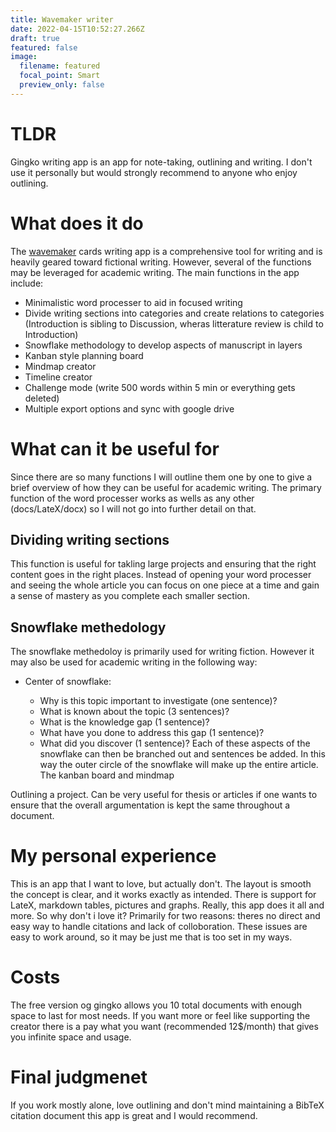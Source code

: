 ```yaml
---
title: Wavemaker writer
date: 2022-04-15T10:52:27.266Z
draft: true
featured: false
image:
  filename: featured
  focal_point: Smart
  preview_only: false
---
```

# TLDR

Gingko writing app is an app for note-taking, outlining and writing. I don't use it personally but would strongly recommend to anyone who enjoy outlining.

# What does it do

The [wavemaker](https://wavemaker.cards/) cards writing app is a comprehensive tool for writing and is heavily geared toward fictional writing. However, several of the functions may be leveraged for academic writing. The main functions in the app include:

* Minimalistic word processer to aid in focused writing
* Divide writing sections into categories and create relations to categories (Introduction is sibling to Discussion, wheras litterature review is child to Introduction)
* Snowflake methodology to develop aspects of manuscript in layers
* Kanban style planning board
* Mindmap creator
* Timeline creator
* Challenge mode (write 500 words within 5 min or everything gets deleted)
* Multiple export options and sync with google drive

# What can it be useful for

Since there are so many functions I will outline them one by one to give a brief overview of how they can be useful for academic writing. The primary function of the word processer works as wells as any other (docs/LateX/docx) so I will not go into further detail on that.

## Dividing writing sections

This function is useful for takling large projects and ensuring that the right content goes in the right places. Instead of opening your word processer and seeing the whole article you can focus on one piece at a time and gain a sense of mastery as you complete each smaller section.

## Snowflake methedology

The snowflake methedoloy is primarily used for writing fiction. However it may also be used for academic writing in the following way:

* Center of snowflake:

  * Why is this topic important to investigate (one sentence)?
  * What is known about the topic (3 sentences)?
  * What is the knowledge gap (1 sentence)?
  * What have you done to address this gap (1 sentence)?
  * What did you discover (1 sentence)?
Each of these aspects of the snowflake can then be branched out and sentences be added. In this way the outer circle of the snowflake will make up the entire article. The kanban board and mindmap

Outlining a project. Can be very useful for thesis or articles if one wants to ensure that the overall argumentation is kept the same throughout a document. 

# My personal experience

This is an app that I want to love, but actually don't. The layout is smooth the concept is clear, and it works exactly as intended. There is support for LateX, markdown tables, pictures and graphs. Really, this app does it all and more. So why don't i love it? Primarily for two reasons: theres no direct and easy way to handle citations and lack of colloboration. These issues are easy to work around, so it may be just me that is too set in my ways.

# Costs

The free version og gingko allows you 10 total documents with enough space to last for most needs. If you want more or feel like supporting the creator there is a pay what you want (recommended 12$/month) that gives you infinite space and usage. 

# Final judgmenet

If you work mostly alone, love outlining and don't mind maintaining a BibTeX citation document this app is great and I would recommend.